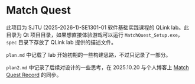 # Match Quest

此项目为 SJTU (2025-2026-1)-SE1301-01 软件基础实践课程的 QLink lab。此目录为 Qt 项目目录，如果想直接体验游戏可以运行 `MatchQuest_Setup.exe`，`spec` 目录下存放了 QLink lab 提供的描述文件。

`plan.md` 中记载了 lab 开始初期的一些构建思路，不过只记录了一部分。

`plan2.md` 中记录了后续对设计的一些思考，在  2025.10.20 与个人博客上 [Match Quest Record](https://kiyyablog.vercel.app/Game/MatchQuest/Match%20Quest%20Record/) 的同步。
